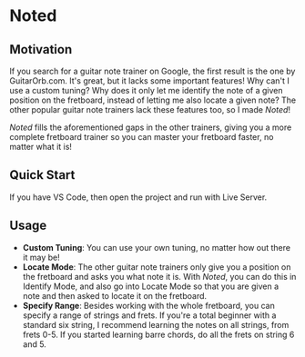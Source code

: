 # Noted

## Motivation
If you search for a guitar note trainer on Google, the first result is the one by GuitarOrb.com. It's great, but it lacks some important features!
Why can't I use a custom tuning? Why does it only let me identify the note of a given position on the fretboard, instead of letting me also locate a given note? 
The other popular guitar note trainers lack these features too, so I made *Noted*!

*Noted* fills the aforementioned gaps in the other trainers, giving you a more complete fretboard trainer so you can master your fretboard faster, no matter what it is!

## Quick Start
If you have VS Code, then open the project and run with Live Server.

## Usage
- **Custom Tuning**: You can use your own tuning, no matter how out there it may be!
- **Locate Mode**: The other guitar note trainers only give you a position on the fretboard and asks you what note it is. 
With *Noted*, you can do this in Identify Mode, and also go into Locate Mode so that you are given a note and then asked to locate it on the fretboard.
- **Specify Range**: Besides working with the whole fretboard, you can specify a range of strings and frets. 
If you're a total beginner with a standard six string, I recommend learning the notes on all strings, from frets 0-5. 
If you started learning barre chords, do all the frets on string 6 and 5.
